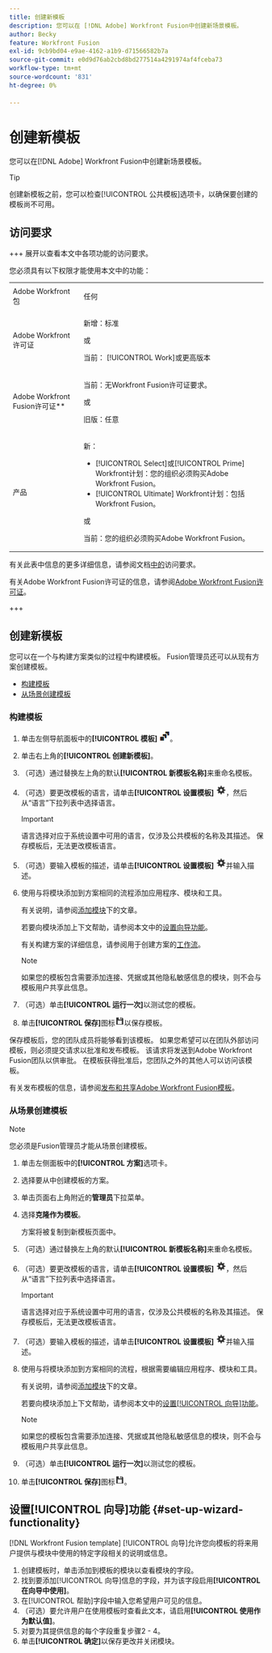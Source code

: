 ```yaml
---
title: 创建新模板
description: 您可以在 [!DNL Adobe] Workfront Fusion中创建新场景模板。
author: Becky
feature: Workfront Fusion
exl-id: 9cb9bd04-e9ae-4162-a1b9-d71566582b7a
source-git-commit: e0d9d76ab2cbd8bd277514a4291974af4fceba73
workflow-type: tm+mt
source-wordcount: '831'
ht-degree: 0%

---
```


# 创建新模板

您可以在[!DNL Adobe] Workfront Fusion中创建新场景模板。

>[!TIP]
>
>创建新模板之前，您可以检查[!UICONTROL 公共模板]选项卡，以确保要创建的模板尚不可用。

## 访问要求

+++ 展开以查看本文中各项功能的访问要求。

您必须具有以下权限才能使用本文中的功能：

<table style="table-layout:auto">
 <col> 
 <col> 
 <tbody> 
  <tr> 
   <td role="rowheader">Adobe Workfront包</td> 
   <td> <p>任何</p> </td> 
  </tr> 
  <tr data-mc-conditions=""> 
   <td role="rowheader">Adobe Workfront许可证</td> 
   <td> <p>新增：标准</p><p>或</p><p>当前： [!UICONTROL Work]或更高版本</p> </td> 
  </tr> 
  <tr> 
   <td role="rowheader">Adobe Workfront Fusion许可证**</td> 
   <td>
   <p>当前：无Workfront Fusion许可证要求。</p>
   <p>或</p>
   <p>旧版：任意 </p>
   </td> 
  </tr> 
  <tr> 
   <td role="rowheader">产品</td> 
   <td>
   <p>新：</p> <ul><li>[!UICONTROL Select]或[!UICONTROL Prime] Workfront计划：您的组织必须购买Adobe Workfront Fusion。</li><li>[!UICONTROL Ultimate] Workfront计划：包括Workfront Fusion。</li></ul>
   <p>或</p>
   <p>当前：您的组织必须购买Adobe Workfront Fusion。</p>
   </td> 
  </tr>
 </tbody> 
</table>

有关此表中信息的更多详细信息，请参阅文档[中的](/help/workfront-fusion/references/licenses-and-roles/access-level-requirements-in-documentation.md)访问要求。

有关Adobe Workfront Fusion许可证的信息，请参阅[Adobe Workfront Fusion许可证](/help/workfront-fusion/set-up-and-manage-workfront-fusion/licensing-operations-overview/license-automation-vs-integration.md)。

+++

## 创建新模板

您可以在一个与构建方案类似的过程中构建模板。 Fusion管理员还可以从现有方案创建模板。

* [构建模板](#build-a-template)
* [从场景创建模板](#create-a-template-from-a-scenario)

### 构建模板

1. 单击左侧导航面板中的&#x200B;**[!UICONTROL 模板]** ![模板图标](assets/templates-icon.png)。
1. 单击右上角的&#x200B;**[!UICONTROL 创建新模板]**。
1. （可选）通过替换左上角的默认&#x200B;**[!UICONTROL 新模板名称]**&#x200B;来重命名模板。
1. （可选）要更改模板的语言，请单击&#x200B;**[!UICONTROL 设置模板]** ![方案设置图标](assets/scenario-settings-icon.png)，然后从“语言”下拉列表中选择语言。

   >[!IMPORTANT]
   >
   >语言选择对应于系统设置中可用的语言，仅涉及公共模板的名称及其描述。 保存模板后，无法更改模板语言。

1. （可选）要输入模板的描述，请单击&#x200B;**[!UICONTROL 设置模板]** ![方案设置图标](assets/scenario-settings-icon.png)并输入描述。
1. 使用与将模块添加到方案相同的流程添加应用程序、模块和工具。

   有关说明，请参阅[添加模块](/help/workfront-fusion/create-scenarios/add-modules/add-modules-toc.md)下的文章。

   若要向模块添加上下文帮助，请参阅本文中的[设置向导功能](#set-up-wizard-functionality)。

   有关构建方案的详细信息，请参阅用于创建方案的[工作流](/help/workfront-fusion/create-scenarios/plan-a-scenario/create-a-scenario-workflow.md)。

   >[!NOTE]
   >
   >如果您的模板包含需要添加连接、凭据或其他隐私敏感信息的模块，则不会与模板用户共享此信息。

1. （可选）单击&#x200B;**[!UICONTROL 运行一次]**&#x200B;以测试您的模板。
1. 单击&#x200B;**[!UICONTROL 保存]**&#x200B;图标![保存图标](assets/save-icon.png)以保存模板。

保存模板后，您的团队成员将能够看到该模板。 如果您希望可以在团队外部访问模板，则必须提交请求以批准和发布模板。 该请求将发送到Adobe Workfront Fusion团队以供审批。 在模板获得批准后，您团队之外的其他人可以访问该模板。

有关发布模板的信息，请参阅[发布和共享Adobe Workfront Fusion模板](/help/workfront-fusion/create-and-manage-templates/publish-and-share-fusion-templates.md)。

### 从场景创建模板

>[!NOTE]
>
>您必须是Fusion管理员才能从场景创建模板。

1. 单击左侧面板中的&#x200B;**[!UICONTROL 方案]**&#x200B;选项卡。
1. 选择要从中创建模板的方案。
1. 单击页面右上角附近的&#x200B;**管理员**&#x200B;下拉菜单。
1. 选择&#x200B;**克隆作为模板**。

   方案将被复制到新模板页面中。
1. （可选）通过替换左上角的默认&#x200B;**[!UICONTROL 新模板名称]**&#x200B;来重命名模板。
1. （可选）要更改模板的语言，请单击&#x200B;**[!UICONTROL 设置模板]** ![方案设置图标](assets/scenario-settings-icon.png)，然后从“语言”下拉列表中选择语言。

   >[!IMPORTANT]
   >
   >语言选择对应于系统设置中可用的语言，仅涉及公共模板的名称及其描述。 保存模板后，无法更改模板语言。

1. （可选）要输入模板的描述，请单击&#x200B;**[!UICONTROL 设置模板]** ![方案设置图标](assets/scenario-settings-icon.png)并输入描述。
1. 使用与将模块添加到方案相同的流程，根据需要编辑应用程序、模块和工具。

   有关说明，请参阅[添加模块](/help/workfront-fusion/create-scenarios/add-modules/add-modules-toc.md)下的文章。

   若要向模块添加上下文帮助，请参阅本文中的[设置[!UICONTROL 向导]功能](#set-up-wizard-functionality)。

   >[!NOTE]
   >
   >如果您的模板包含需要添加连接、凭据或其他隐私敏感信息的模块，则不会与模板用户共享此信息。

1. （可选）单击&#x200B;**[!UICONTROL 运行一次]**&#x200B;以测试您的模板。
1. 单击&#x200B;**[!UICONTROL 保存]**&#x200B;图标![保存图标](assets/save-icon.png)。

## 设置[!UICONTROL 向导]功能 {#set-up-wizard-functionality}

[!DNL Workfront Fusion template] [!UICONTROL 向导]允许您向模板的将来用户提供与模块中使用的特定字段相关的说明或信息。

1. 创建模板时，单击添加到模板的模块以查看模块的字段。
1. 找到要添加[!UICONTROL 向导]信息的字段，并为该字段启用&#x200B;**[!UICONTROL 在向导中使用]**。
1. 在[!UICONTROL 帮助]字段中输入您希望用户可见的信息。
1. （可选）要允许用户在使用模板时查看此文本，请启用&#x200B;**[!UICONTROL 使用作为默认值]**。
1. 对要为其提供信息的每个字段重复步骤2 - 4。
1. 单击&#x200B;**[!UICONTROL 确定]**&#x200B;以保存更改并关闭模块。
